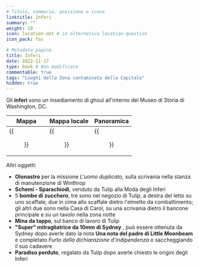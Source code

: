 ```yaml
---
# Titolo, sommario, posizione e icona
linktitle: Inferi
summary: ""
weight: 10
icon: location-dot # in alternativa location-question
icon_pack: fas

# Metadata pagina
title: Inferi
date: 2022-11-17
type: book # Non modificare
commentable: true
tags: "Luoghi della Zona contaminata della Capitale"
hidden: true
---
```


<div class="fo3">


Gli **inferi** sono un insediamento di ghoul all'interno del Museo di Storia di Washington, DC.

| Mappa                                         | Mappa locale                           | Panoramica                                      |
| --------------------------------------------- | -------------------------------------- | ----------------------------------------------- |
| {{<figure src="fo3/Museum_of_History_loc.webp">}} | {{<figure src="fo3/Underworld_loc.webp">}} | {{<figure src="fo3/FO3_121021_Locations_17.webp">}} |

Altri oggetti:
- **Olonastro** per la missione *L'uomo duplicato*, sulla scrivania nella stanza di manutenzione di Winthrop
- **Schemi - Sparachiodi**, venduto da Tulip alla Moda degli Inferi
- 5 **bombe di zucchero**, tre sono nel negozio di Tulip, a destra del letto su uno scaffale; due in cima allo scaffale dietro l'elmetto da combattimento; gli altri due sono nella Casa di Carol, su una scrivania dietro il bancone principale e su un tavolo nella zona notte
- **Mina da tappo**, sul banco di lavoro di Tulip
- **"Super" mitragliatrice da 10mm di Sydney** , può essere ottenuta da Sydney dopo averle dato la nota **Una nota del padre di Little Moonbeam** e completato *Furto della dichiarazione d'indipendenza* o saccheggiando il suo cadavere
- **Paradiso perduto**, regalato da Tulip dopo averle chiesto le origini degli Inferi

</div>